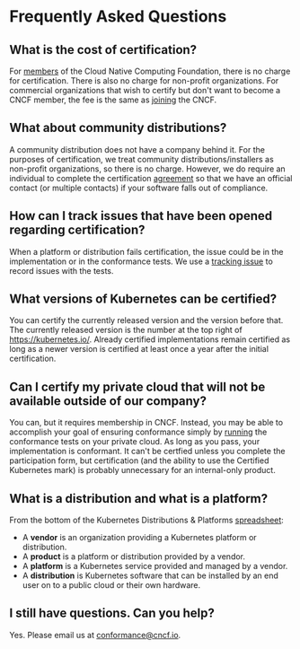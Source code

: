 # Frequently Asked Questions

## What is the cost of certification?

For [members](https://www.cncf.io/about/members/) of the Cloud Native Computing Foundation, there is no charge for
certification. There is also no charge for non-profit organizations. For commercial organizations that wish to
certify but don't want to become a CNCF member, the fee is the same as [joining](https://www.cncf.io/about/join/) the CNCF.

## What about community distributions?

A community distribution does not have a company behind it.
For the purposes of certification, we treat community distributions/installers as non-profit organizations, so
there is no charge. However, we do require an individual to complete the certification
[agreement](./participation-form/Certified_Kubernetes_Form.md) so
that we have an official contact (or multiple contacts) if your software falls out of compliance.

## How can I track issues that have been opened regarding certification?

When a platform or distribution fails certification, the issue could be in the implementation or in the conformance
tests. We use a [tracking issue](https://github.com/cncf/k8s-conformance/issues/27) to record issues with the
tests.

## What versions of Kubernetes can be certified?

You can certify the currently released version and the version before that. The currently released version is the number at the top right of https://kubernetes.io/. Already certified implementations remain certified as long as a newer version is certified at least once a year after the initial certification.

## Can I certify my private cloud that will not be available outside of our company?

You can, but it requires membership in CNCF. Instead, you may be able to accomplish your goal of ensuring conformance
simply by [running](instructions.md) the conformance tests on your private cloud. As long as you pass, your
implementation is conformant. It can't be certfied unless you complete the participation form, but certification
(and the ability to use the Certified Kubernetes mark) is probably unnecessary for an internal-only product.

## What is a distribution and what is a platform?

From the bottom of the Kubernetes Distributions & Platforms [spreadsheet](https://docs.google.com/spreadsheets/d/1LxSqBzjOxfGx3cmtZ4EbB_BGCxT_wlxW_xgHVVa23es/edit#gid=0):

* A **vendor** is an organization providing a Kubernetes platform or distribution.
* A **product** is a platform or distribution provided by a vendor.
* A **platform** is a Kubernetes service provided and managed by a vendor.
* A **distribution** is Kubernetes software that can be installed by an end user on to a public cloud or their own hardware.

## I still have questions. Can you help?

Yes. Please email us at conformance@cncf.io.
